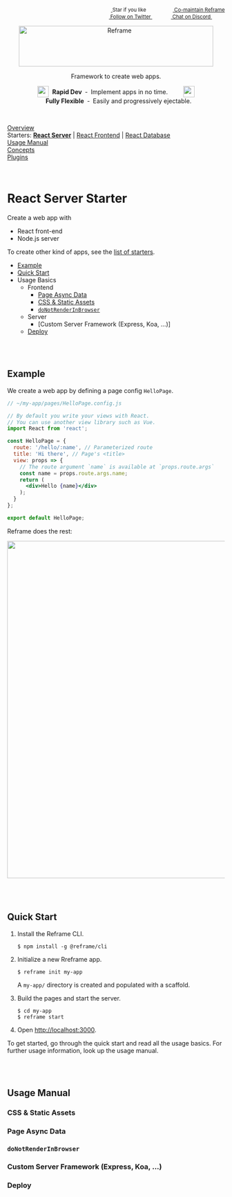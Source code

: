 <!---






    WARNING, READ THIS.
    This is a computed file. Do not edit.
    Edit `/docs/react-server-starter.template.md` instead.












    WARNING, READ THIS.
    This is a computed file. Do not edit.
    Edit `/docs/react-server-starter.template.md` instead.












    WARNING, READ THIS.
    This is a computed file. Do not edit.
    Edit `/docs/react-server-starter.template.md` instead.












    WARNING, READ THIS.
    This is a computed file. Do not edit.
    Edit `/docs/react-server-starter.template.md` instead.












    WARNING, READ THIS.
    This is a computed file. Do not edit.
    Edit `/docs/react-server-starter.template.md` instead.






-->
<p align="right">
    <sup>
        <a href="#">
            <img
              src="https://github.com/reframejs/reframe/raw/master/docs/images/star.svg?sanitize=true"
              width="16"
              height="12"
            >
        </a>
        Star if you like
        &nbsp;&nbsp;&nbsp;&nbsp;
        &nbsp;&nbsp;&nbsp;&nbsp;
        &nbsp;&nbsp;
        <a href="https://github.com/reframejs/reframe/blob/master/docs/contributing.md">
            <img
              src="https://github.com/reframejs/reframe/raw/master/docs/images/biceps.min.svg?sanitize=true"
              width="16"
              height="14"
            >
            Co-maintain Reframe
        </a>
    </sup>
    <br/>
    <sup>
        <a href="https://twitter.com/reframejs">
            <img
              src="https://github.com/reframejs/reframe/raw/master/docs/images/twitter-logo.svg?sanitize=true"
              width="15"
              height="13"
            >
            Follow on Twitter
        </a>
        &nbsp;&nbsp;&nbsp;&nbsp;&nbsp;
        &nbsp;&nbsp;
        <a href="https://discord.gg/kqXf65G">
            <img
              src="https://github.com/reframejs/reframe/raw/master/docs/images/chat.svg?sanitize=true"
              width="14"
              height="10"
            >
            Chat on Discord
        </a>
        &nbsp;&nbsp;&nbsp;&nbsp;
        &nbsp;&nbsp;&nbsp;&nbsp;
    </sup>
</p>
<p align="center">
    <a href="https://github.com/reframejs/reframe">
        <img src="https://github.com/reframejs/reframe/raw/master/docs/images/logo-with-title.min.svg?sanitize=true" width=450 height=94 style="max-width:100%;" alt="Reframe"/>
    </a>
</p>

<div><p align="center">
    Framework to create web apps.
</p></div>

<div><p align="center">
    <sub><sub><img src="https://github.com/reframejs/reframe/raw/docs/docs/images/thunderbolt.min.svg?sanitize=true" width="26" height="26"></sub></sub>&nbsp;&nbsp;<b>Rapid&nbsp;Dev</b>&nbsp;&nbsp;&#8209;&nbsp;&nbsp;Implement&nbsp;apps&nbsp;in&nbsp;no&nbsp;time.
    &nbsp; &nbsp; &nbsp; &nbsp;
    <sub><sub><img src="https://github.com/reframejs/reframe/raw/docs/docs/images/tornado.min.svg?sanitize=true" width="26" height="26"></sub></sub>&nbsp;&nbsp;&nbsp;<b>Fully&nbsp;Flexible</b>&nbsp;&nbsp;&#8209;&nbsp;&nbsp;Easily&nbsp;and&nbsp;progressively&nbsp;ejectable.
</p></div>

<br/>

[Overview](/../../)<br/>
Starters: [**React Server**](/docs/react-server-starter.md) | [React Frontend](/docs/react-frontend-starter.md) | [React Database](/docs/react-database-starter.md)<br/>
[Usage Manual](/docs/usage-manual.md)<br/>
[Concepts](/docs/concepts.md)<br/>
[Plugins](/docs/plugins.md)

<br/>

# React Server Starter

Create a web app with
 - React front-end
 - Node.js server

To create other kind of apps, see the [list of starters]().

- [Example]()
- [Quick Start]()
- Usage Basics
  - Frontend
    - [Page Async Data]()
    - [CSS & Static Assets]()
    - [`doNotRenderInBrowser`]()
  - Server
    - [Custom Server Framework (Express, Koa, ...)]
  - [Deploy]()

<br/>
<br/>

## Example

We create a web app
by defining a page config `HelloPage`.

~~~jsx
// ~/my-app/pages/HelloPage.config.js

// By default you write your views with React.
// You can use another view library such as Vue.
import React from 'react';

const HelloPage = {
  route: '/hello/:name', // Parameterized route
  title: 'Hi there', // Page's <title>
  view: props => {
    // The route argument `name` is available at `props.route.args`
    const name = props.route.args.name;
    return (
      <div>Hello {name}</div>
    );
  }
};

export default HelloPage;
~~~

Reframe does the rest:

<p align="center">
    <img src='https://github.com/reframejs/reframe/raw/master/docs/images/reframe-start.png?sanitize=true' width="780" style="max-width:100%;"/>
</p>

<br/>
<br/>

## Quick Start

1. Install the Reframe CLI.
   ~~~shell
   $ npm install -g @reframe/cli
   ~~~

2. Initialize a new Rreframe app.
   ~~~shell
   $ reframe init my-app
   ~~~
   A `my-app/` directory is created and populated with a scaffold.

3. Build the pages and start the server.
   ~~~shell
   $ cd my-app
   $ reframe start
   ~~~

4. Open [http://localhost:3000](http://localhost:3000).

To get started, go through the quick start and read all the usage basics.
For further usage information, look up the usage manual.

<br/>
<br/>


## Usage Manual

### CSS & Static Assets

### Page Async Data

### `doNotRenderInBrowser`

### Custom Server Framework (Express, Koa, ...)

### Deploy

<!---






    WARNING, READ THIS.
    This is a computed file. Do not edit.
    Edit `/docs/react-server-starter.template.md` instead.












    WARNING, READ THIS.
    This is a computed file. Do not edit.
    Edit `/docs/react-server-starter.template.md` instead.












    WARNING, READ THIS.
    This is a computed file. Do not edit.
    Edit `/docs/react-server-starter.template.md` instead.












    WARNING, READ THIS.
    This is a computed file. Do not edit.
    Edit `/docs/react-server-starter.template.md` instead.












    WARNING, READ THIS.
    This is a computed file. Do not edit.
    Edit `/docs/react-server-starter.template.md` instead.






-->
